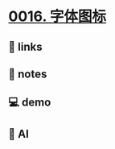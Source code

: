 # [0016. 字体图标](https://github.com/Tdahuyou/html-css/tree/main/0016.%20%E5%AD%97%E4%BD%93%E5%9B%BE%E6%A0%87)


## 🔗 links

## 📒 notes

## 💻 demo

## 🤖 AI
